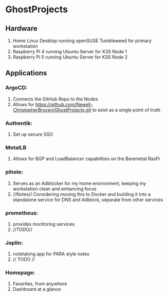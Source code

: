 # GhostProjects

## Hardware
1. Home Linux Desktop running openSUSE Tumbleweed for primary workstation
2. Raspberry Pi 4 running Ubuntu Server for K3S Node 1
3. Raspberry Pi 5 running Ubuntu Server for K3S Node 2

## Applications
### ArgoCD:
1. Connects the GitHub Repo to the Nodes 
2. Allows for https://github.com/Newell-ChristopherBrycen/GhostProjects.git to exist as a single point of truth 

### Authentik:
1. Set up secure SSO

### MetalLB
1. Allows for BGP and LoadBalancer capabilities on the Baremetal RasPi

### pihole:
1. Serves as an Adblocker for my home environment, keeping my workstation clean and enhancing focus 
2. //Notes// Considering moving this to Docker and building it into a standalone service for DNS and Adblock, separate from other services 

### prometheus:
1. provides monitoring services 
2. //TODO// 

### Joplin:
1. notetaking app for PARA style notes
2. // TODO //

### Homepage:
1. Favorites, from anywhere
2. Dashboard at a glance
